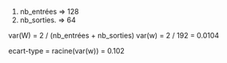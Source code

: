 1. nb_entrées => 128
2. nb_sorties. => 64


var(W) = 2 / (nb_entrées + nb_sorties)
var(w) = 2 / 192 = 0.0104

ecart-type = racine(var(w)) = 0.102
